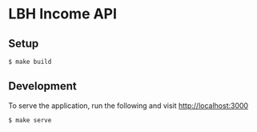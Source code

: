 # LBH Income API

## Setup

```
$ make build
```

## Development

To serve the application, run the following and visit [http://localhost:3000](http://localhost:3000)

```
$ make serve
```
